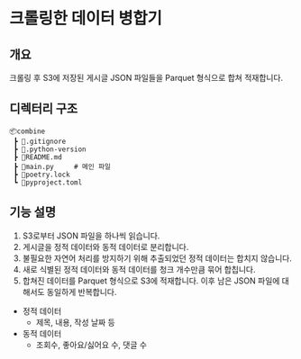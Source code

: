 # 크롤링한 데이터 병합기

## 개요

크롤링 후 S3에 저장된 게시글  JSON 파일들을 Parquet 형식으로 합쳐 적재합니다.

## 디렉터리 구조

```
📦combine
 ┣ 📜.gitignore
 ┣ 📜.python-version
 ┣ 📜README.md
 ┣ 📜main.py		# 메인 파일
 ┣ 📜poetry.lock
 ┗ 📜pyproject.toml
```

## 기능 설명

1. S3로부터 JSON 파일을 하나씩 읽습니다.
2. 게시글을 정적 데이터와 동적 데이터로 분리합니다.
3. 불필요한 자연어 처리를 방지하기 위해 추출되었던 정적 데이터는 합치지 않습니다.
4. 새로 식별된 정적 데이터와 동적 데이터를 청크 개수만큼 묶어 합칩니다.
5. 합쳐진 데이터를 Parquet 형식으로 S3에 적재합니다. 이후 남은 JSON 파일에 대해서도 동일하게 반복합니다.

* 정적 데이터
	* 제목, 내용, 작성 날짜 등
* 동적 데이터
	* 조회수, 좋아요/싫어요 수, 댓글 수
